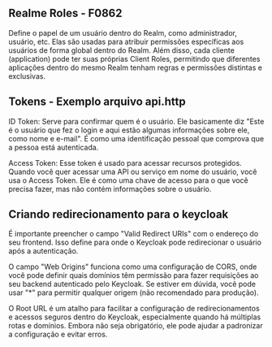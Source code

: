 ## Realme Roles - F0862
Define o papel de um usuário dentro do Realm, como administrador, usuário, etc.
Elas são usadas para atribuir permissões específicas aos usuários de forma global dentro do Realm.
Além disso, cada cliente (application) pode ter suas próprias Client Roles, permitindo que diferentes aplicações dentro do mesmo Realm tenham regras e permissões distintas e exclusivas.

## Tokens - Exemplo arquivo api.http
ID Token: Serve para confirmar quem é o usuário. Ele basicamente diz "Este é o usuário que fez o login e aqui estão algumas informações sobre ele, como nome e e-mail". É como uma identificação pessoal que comprova que a pessoa está autenticada.

Access Token: Esse token é usado para acessar recursos protegidos. Quando você quer acessar uma API ou serviço em nome do usuário, você usa o Access Token. Ele é como uma chave de acesso para o que você precisa fazer, mas não contém informações sobre o usuário.


## Criando redirecionamento para o keycloak
É importante preencher o campo "Valid Redirect URIs" com o endereço do seu frontend. Isso define para onde o Keycloak pode redirecionar o usuário após a autenticação.

O campo "Web Origins" funciona como uma configuração de CORS, onde você pode definir quais domínios têm permissão para fazer requisições ao seu backend autenticado pelo Keycloak. Se estiver em dúvida, você pode usar "*" para permitir qualquer origem (não recomendado para produção).

O Root URL é um atalho para facilitar a configuração de redirecionamentos e acessos seguros dentro do Keycloak, especialmente quando há múltiplas rotas e domínios. Embora não seja obrigatório, ele pode ajudar a padronizar a configuração e evitar erros.